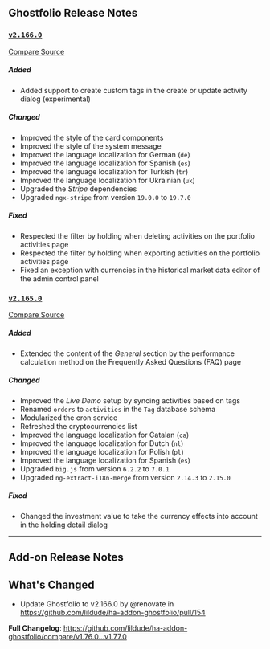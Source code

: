 ## Ghostfolio Release Notes

### [`v2.166.0`](https://redirect.github.com/ghostfolio/ghostfolio/blob/HEAD/CHANGELOG.md#21660---2025-06-05)

[Compare Source](https://redirect.github.com/ghostfolio/ghostfolio/compare/2.165.0...2.166.0)

##### Added

-   Added support to create custom tags in the create or update activity dialog (experimental)

##### Changed

-   Improved the style of the card components
-   Improved the style of the system message
-   Improved the language localization for German (`de`)
-   Improved the language localization for Spanish (`es`)
-   Improved the language localization for Turkish (`tr`)
-   Improved the language localization for Ukrainian (`uk`)
-   Upgraded the *Stripe* dependencies
-   Upgraded `ngx-stripe` from version `19.0.0` to `19.7.0`

##### Fixed

-   Respected the filter by holding when deleting activities on the portfolio activities page
-   Respected the filter by holding when exporting activities on the portfolio activities page
-   Fixed an exception with currencies in the historical market data editor of the admin control panel

### [`v2.165.0`](https://redirect.github.com/ghostfolio/ghostfolio/blob/HEAD/CHANGELOG.md#21650---2025-05-31)

[Compare Source](https://redirect.github.com/ghostfolio/ghostfolio/compare/2.164.0...2.165.0)

##### Added

-   Extended the content of the *General* section by the performance calculation method on the Frequently Asked Questions (FAQ) page

##### Changed

-   Improved the *Live Demo* setup by syncing activities based on tags
-   Renamed `orders` to `activities` in the `Tag` database schema
-   Modularized the cron service
-   Refreshed the cryptocurrencies list
-   Improved the language localization for Catalan (`ca`)
-   Improved the language localization for Dutch (`nl`)
-   Improved the language localization for Polish (`pl`)
-   Improved the language localization for Spanish (`es`)
-   Upgraded `big.js` from version `6.2.2` to `7.0.1`
-   Upgraded `ng-extract-i18n-merge` from version `2.14.3` to `2.15.0`

##### Fixed

-   Changed the investment value to take the currency effects into account in the holding detail dialog

---

## Add-on Release Notes




## What's Changed
* Update Ghostfolio to v2.166.0 by @renovate in https://github.com/lildude/ha-addon-ghostfolio/pull/154


**Full Changelog**: https://github.com/lildude/ha-addon-ghostfolio/compare/v1.76.0...v1.77.0
